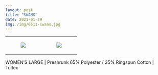 ```yaml
---
layout: post
title: "SWANS"
date: 2021-01-29
img: /img/0511-swans.jpg
---
```




<table style="width:100%;"><tr><td style="vertical-align:top;">
      <figure class="tmblr-full" data-orig-height="2048" data-orig-width="1365" data-orig-src="https://concertshirts.netlify.app/shirts/0511/0511-01.jpg"><img src="https://64.media.tumblr.com/94d30d8095150b74bcf8eaa9e3dd473f/a22dabe34fec050f-4a/s540x810/deb260ddaaf2e83551fbcba647721d0583d344e6.jpg" data-orig-height="2048" data-orig-width="1365" data-orig-src="https://concertshirts.netlify.app/shirts/0511/0511-01.jpg"/></figure></td>
    <td style="vertical-align:top;">
      <figure class="tmblr-full" data-orig-height="2048" data-orig-width="1365" data-orig-src="https://concertshirts.netlify.app/shirts/0511/0511-02.jpg"><img src="https://64.media.tumblr.com/8b5ca84f3854f696e3274714e71552ee/a22dabe34fec050f-84/s540x810/3cfc9b46cd3c5aa6d5202bee5db074730792c65e.jpg" data-orig-height="2048" data-orig-width="1365" data-orig-src="https://concertshirts.netlify.app/shirts/0511/0511-02.jpg"/></figure></td>
  </tr></table><p>
  WOMEN&rsquo;S LARGE | Preshrunk 65% Polyester / 35% Ringspun Cotton | Tultex
</p>
